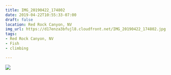 ```yaml
---
title: IMG_20190422_174802
date: 2019-04-22T10:55:33-07:00
draft: false
location: Red Rock Canyon, NV
img_url: https://d17enza3bfujl8.cloudfront.net/IMG_20190422_174802.jpg
tags:
- Red Rock Canyon, NV
- Fish
- climbing

---
```


![](https://d17enza3bfujl8.cloudfront.net/IMG_20190422_174802.jpg)

